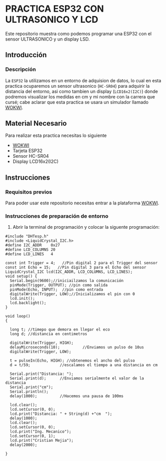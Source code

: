 # PRACTICA ESP32 CON ULTRASONICO Y LCD
Este repositorio muestra como podemos programar una ESP32 con el sensor ULTRASONICO y un display LSD.

## Introducción

### Descripción
La ```ESP32``` la utilizamos en un entorno de adquision de datos, lo cual en esta practica ocuparemos un sensor ultrasonico (```HC-SR04```) para adquirir la distancia del entorno, asi como tambien un display (```LCD16x2(I2C)```) donde podremos visualizar los medidas en cm y mi nombre con la carrera que cursé; cabe aclarar que esta practica se usara un simulador llamado [WOKWI](https://https://wokwi.com/).

## Material Necesario
Para realizar esta practica necesitas lo siguiente

- [WOKWI](https://https://wokwi.com/)
- Tarjeta ESP32
- Sensor HC-SR04
- Display LCD16x2(I2C)
## Instrucciones
### Requisitos previos
Para poder usar este repositorio necesitas entrar a la plataforma [WOKWI](https://https://wokwi.com/).

### Instrucciones de preparación de entorno 
1. Abrir la terminal de programación y colocar la siguente programación:
```
#include "DHTesp.h"
#include <LiquidCrystal_I2C.h>
#define I2C_ADDR    0x27
#define LCD_COLUMNS 20
#define LCD_LINES   4

const int Trigger = 4;   //Pin digital 2 para el Trigger del sensor
const int Echo = 15;   //Pin digital 3 para el Echo del sensor
LiquidCrystal_I2C lcd(I2C_ADDR, LCD_COLUMNS, LCD_LINES);
void setup() {
  Serial.begin(9600);//iniciailzamos la comunicación
  pinMode(Trigger, OUTPUT); //pin como salida
  pinMode(Echo, INPUT);  //pin como entrada
  digitalWrite(Trigger, LOW);//Inicializamos el pin con 0
  lcd.init();
  lcd.backlight();
}

void loop()
{

  long t; //timepo que demora en llegar el eco
  long d; //distancia en centimetros

  digitalWrite(Trigger, HIGH);
  delayMicroseconds(10);          //Enviamos un pulso de 10us
  digitalWrite(Trigger, LOW);
  
  t = pulseIn(Echo, HIGH); //obtenemos el ancho del pulso
  d = t/59;             //escalamos el tiempo a una distancia en cm
  
  Serial.print("Distancia: ");
  Serial.print(d);      //Enviamos serialmente el valor de la distancia
  Serial.print("cm");
  Serial.println();
  delay(1000);          //Hacemos una pausa de 100ms
  
  lcd.clear();
  lcd.setCursor(0, 0);
  lcd.print("Distancia: " + String(d) +"cm  ");
  delay(1000);
  lcd.clear();
  lcd.setCursor(0, 0);
  lcd.print("Ing. Mecanico");
  lcd.setCursor(0, 1);
  lcd.print("Cristian Mejia");
  delay(2000);

}
```
